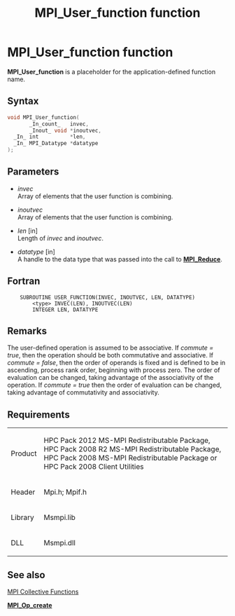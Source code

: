 ﻿---
title: MPI_User_function function
TOCTitle: MPI_User_function function
ms:assetid: 81f4f323-be56-4546-b589-9f1a0aae1515
ms:mtpsurl: https://msdn.microsoft.com/en-us/library/Dn520588(v=VS.85)
ms:contentKeyID: 59361059
ms.date: 03/28/2018
mtps_version: v=VS.85
f1_keywords:
- mpi/MPI_User_function
- mpi/USER_FUNCTION
- MPI_User_function
- mpif/MPI_User_function
- mpif/USER_FUNCTION
- USER_FUNCTION
dev_langs:
- C++
- C
---

# MPI\_User\_function function

**MPI\_User\_function** is a placeholder for the application-defined function name.

## Syntax

``` c++
void MPI_User_function(
       _In_count_   invec,
       _Inout_ void *inoutvec,
  _In_ int          *len,
  _In_ MPI_Datatype *datatype
);
```

## Parameters

  - *invec*  
    Array of elements that the user function is combining.

  - *inoutvec*  
    Array of elements that the user function is combining.

  - *len* \[in\]  
    Length of *invec* and *inoutvec*.

  - *datatype* \[in\]  
    A handle to the data type that was passed into the call to [**MPI\_Reduce**](mpi-reduce-function.md).

## Fortran

``` FORTRAN
    SUBROUTINE USER_FUNCTION(INVEC, INOUTVEC, LEN, DATATYPE)
        <type> INVEC(LEN), INOUTVEC(LEN)
        INTEGER LEN, DATATYPE
```

## Remarks

The user-defined operation is assumed to be associative. If *commute = true*, then the operation should be both commutative and associative. If *commute = false*, then the order of operands is fixed and is defined to be in ascending, process rank order, beginning with process zero. The order of evaluation can be changed, taking advantage of the associativity of the operation. If *commute = true* then the order of evaluation can be changed, taking advantage of commutativity and associativity.

## Requirements

<table>
<colgroup>
<col  />
<col  />
</colgroup>
<tbody>
<tr class="odd">
<td><p>Product</p></td>
<td><p>HPC Pack 2012 MS-MPI Redistributable Package, HPC Pack 2008 R2 MS-MPI Redistributable Package, HPC Pack 2008 MS-MPI Redistributable Package or HPC Pack 2008 Client Utilities</p></td>
</tr>
<tr class="even">
<td><p>Header</p></td>
<td>Mpi.h;
Mpif.h</td>
</tr>
<tr class="odd">
<td><p>Library</p></td>
<td>Msmpi.lib</td>
</tr>
<tr class="even">
<td><p>DLL</p></td>
<td>Msmpi.dll</td>
</tr>
</tbody>
</table>


## See also

[MPI Collective Functions](mpi-collective-functions.md)

[**MPI\_Op\_create**](mpi-op-create-function.md)

